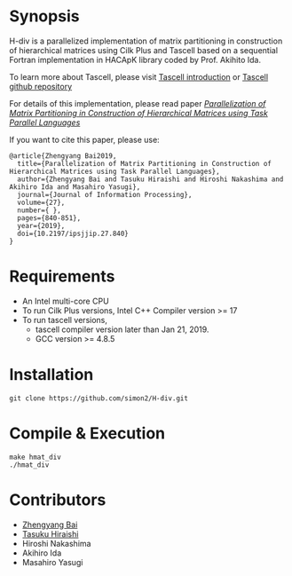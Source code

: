 # Synopsis

H-div is a parallelized implementation of matrix partitioning in construction of hierarchical matrices using Cilk Plus and Tascell based on a sequential Fortran implementation in HACApK library coded by Prof. Akihito Ida.

To learn more about Tascell, please visit [Tascell introduction](http://ais.sys.i.kyoto-u.ac.jp/~task/tascell/index.html) or [Tascell github repository](https://github.com/tascell/sc-tascell)

For details of this implementation, please read paper [_Parallelization of Matrix Partitioning in Construction of Hierarchical Matrices using Task Parallel Languages_](https://www.jstage.jst.go.jp/article/ipsjjip/27/0/27_840/_article/-char/ja/)

If you want to cite this paper, please use:
```
@article{Zhengyang Bai2019,
  title={Parallelization of Matrix Partitioning in Construction of Hierarchical Matrices using Task Parallel Languages},
  author={Zhengyang Bai and Tasuku Hiraishi and Hiroshi Nakashima and Akihiro Ida and Masahiro Yasugi},
  journal={Journal of Information Processing},
  volume={27},
  number={ },
  pages={840-851},
  year={2019},
  doi={10.2197/ipsjjip.27.840}
}
```
# Requirements
- An Intel multi-core CPU
- To run Cilk Plus versions, Intel C++ Compiler version >= 17
- To run tascell versions, 
  - tascell compiler version later than Jan 21, 2019.
  - GCC version >= 4.8.5

# Installation
```
git clone https://github.com/simon2/H-div.git
```
# Compile & Execution
```
make hmat_div
./hmat_div
```
# Contributors
- [Zhengyang Bai](https://github.com/simon2)
- [Tasuku Hiraishi](https://github.com/tastasgit)
- Hiroshi Nakashima
- Akihiro Ida
- Masahiro Yasugi
